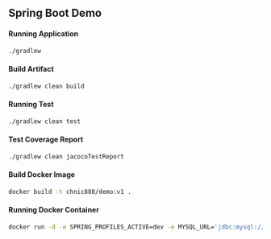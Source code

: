 ## Spring Boot Demo

#### Running Application
```bash
./gradlew
```

#### Build Artifact
```bash
./gradlew clean build
```

#### Running Test
```bash
./gradlew clean test
```

#### Test Coverage Report
```bash
./gradlew clean jacocoTestReport
```

#### Build Docker Image
```bash
docker build -t chnic888/demo:v1 .
```

#### Running Docker Container
```bash
docker run -d -e SPRING_PROFILES_ACTIVE=dev -e MYSQL_URL='jdbc:mysql://192.168.0.104:3306/test?allowPublicKeyRetrieval=true&useSSL=false' -e MYSQL_USERNAME=root -e MYSQL_PASSWORD=root chnic888/demo:v1 
```